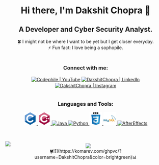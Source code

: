 <div align='center'>
 
<h1 align="center">Hi there, I'm Dakshit Chopra 👋</h1>
<h2 align="center">A Developer and Cyber Security Analyst.</h2>
🍀 I might not be where I want to be yet but I get closer everyday.<br>
⚡ Fun fact: I love being a sophopile.
 
#

### Connect with me:

[<img align="center" alt="Codephile | YouTube" width="22px" src="https://cdn.jsdelivr.net/npm/simple-icons@v3/icons/youtube.svg" />][youtube]
[<img align="center" alt="DakshitChopra | LinkedIn" width="22px" src="https://cdn.jsdelivr.net/npm/simple-icons@v3/icons/linkedin.svg" />][linkedin]
[<img align="center" alt="DakshitChopra | Instagram" width="22px" src="https://cdn.jsdelivr.net/npm/simple-icons@v3/icons/instagram.svg" />][instagram]

#
 
### Languages and Tools:
<a href="" target="_blank"> <img src="https://raw.githubusercontent.com/devicons/devicon/master/icons/c/c-original.svg" alt="c" width="40" height="40"/>
<a href="https://www.udemy.com/certificate/UC-7c45f8f9-8873-42d9-8a1f-04a83c1f521c/" target="_blank"> <img src="https://raw.githubusercontent.com/devicons/devicon/master/icons/cplusplus/cplusplus-original.svg" alt="cplusplus" width="40" height="40"/> </a>
<a href="" target="_blank"> <img src="https://th.bing.com/th/id/OIP.RM4OyjBgIUlM9XVCuSvuGgHaHa?w=120&h=128&c=7&o=5&dpr=1.25&pid=1.7" alt="Java" width="40" height="40"/> </a>
<a href="" target="_blank"> <img src="https://th.bing.com/th/id/OIP.wpCkQ7PyQHMiUqgT1KbPZQHaHa?w=206&h=206&c=7&o=5&dpr=1.25&pid=1.7" alt="Python" width="40" height="40"/> </a>
<a href="" target="_blank"> <img src="https://raw.githubusercontent.com/devicons/devicon/master/icons/css3/css3-original-wordmark.svg" alt="css3" width="40" height="40"/> </a>
<a href="https://www.mysql.com/" target="_blank"> <img src="https://raw.githubusercontent.com/devicons/devicon/master/icons/mysql/mysql-original-wordmark.svg" alt="mysql" width="40" height="40"/> </a> 
<a href="" target="_blank"> <img src="https://th.bing.com/th/id/OIP.tEjpQhXnK1Ltcx8ZqpQJRAHaHO?w=207&h=201&c=7&o=5&dpr=1.25&pid=1.7" alt="AfterEffects" width="40" height="40"/> </a>

[youtube]: https://www.youtube.com/c/Codephile
[instagram]: https://instagram.com/dakshitchopra
[linkedin]: https://www.linkedin.com/in/dakshitchopra/

<br>
<br>

<img src='https://github-readme-stats.vercel.app/api?username=dakshitchopra&show_icons=true&theme=tokyonight&count_private=true&line_height=40'  align="left" />
<img src='https://github-readme-stats.vercel.app/api/top-langs/?username=dakshitchopra&theme=tokyonight&hide_langs_below=4' align="middle" />
 
<br>
🍀![](https://komarev.com/ghpvc/?username=DakshitChopra&color=brightgreen)📊
<div>





